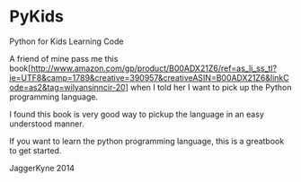 PyKids
======

Python for Kids Learning Code

A friend of mine pass me this book[http://www.amazon.com/gp/product/B00ADX21Z6/ref=as_li_ss_tl?ie=UTF8&camp=1789&creative=390957&creativeASIN=B00ADX21Z6&linkCode=as2&tag=wilyansinncir-20] when I told her I want to pick up the Python programming language.

I found this book is very good way to pickup the language in an easy understood manner.

If you want to learn the python programming language, this is a greatbook to get started.

JaggerKyne 2014